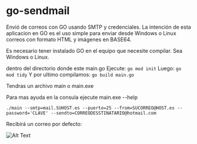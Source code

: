 # go-sendmail 

Envió de correos con GO usando SMTP y credenciales. La intención de esta aplicacion en GO es el uso simple para enviar desde Windows o Linux correos con formato HTML y imágenes en BASE64.


Es necesario tener instalado GO en el equipo que necesite compilar. Sea Windows o Linux.

dentro del directorio donde este main.go
Ejecute:
```go mod init```
Luego:
```go mod tidy```
Y por ultimo compilamos:
```go build main.go```

Tendras un archivo main o main.exe

Para mas ayuda en la consula ejecute main.exe --help

```./main --smtp=mail.SUHOST.es --puerto=25 --from=SUCORREO@HOST.es --password='CLAVE' --sendto=CORREODESSTINATARIO@hotmail.com```

Recibirá un correo por defecto:

![Alt Text](https://wexmaster.es/img/ejemplo.png)
